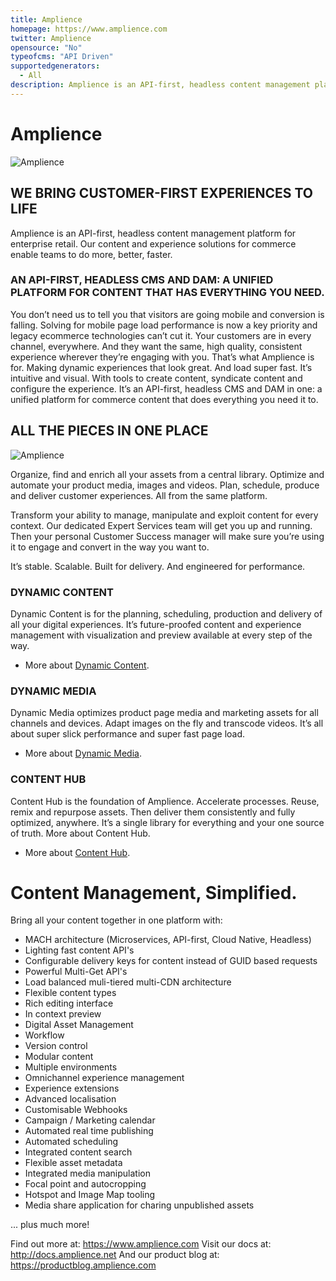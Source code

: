 ```yaml
---
title: Amplience
homepage: https://www.amplience.com
twitter: Amplience
opensource: "No"
typeofcms: "API Driven"
supportedgenerators:
  - All
description: Amplience is an API-first, headless content management platform for enterprise retail. Our content and experience solutions for commerce enable teams to do more, better, faster.
---
```


# Amplience

![Amplience](https://i8.amplience.net/i/ampproduct/Blog-amplience-logo)

## WE BRING **CUSTOMER-FIRST** EXPERIENCES TO LIFE

Amplience is an API-first, headless content management platform for enterprise retail. Our content and experience solutions for commerce enable teams to do more, better, faster.

### AN API-FIRST, HEADLESS CMS AND DAM: A UNIFIED PLATFORM FOR CONTENT THAT HAS EVERYTHING YOU NEED.

You don’t need us to tell you that visitors are going mobile and conversion is falling. Solving for mobile page load performance is now a key priority and legacy ecommerce technologies can’t cut it. Your customers are in every channel, everywhere. And they want the same, high quality, consistent experience wherever they’re engaging with you. That’s what Amplience is for. Making dynamic experiences that look great. And load super fast. It’s intuitive and visual. With tools to create content, syndicate content and configure the experience. It’s an API-first, headless CMS and DAM in one: a unified platform for commerce content that does everything you need it to.

## ALL THE PIECES IN ONE PLACE

![Amplience](https://i8.amplience.net/i/amplience/platform%402x?&$retina-lg-desktop$&fmt=webp)

Organize, find and enrich all your assets from a central library. Optimize and automate your product media, images and videos. Plan, schedule, produce and deliver customer experiences. All from the same platform.

Transform your ability to manage, manipulate and exploit content for every context. Our dedicated Expert Services team will get you up and running. Then your personal Customer Success manager will make sure you’re using it to engage and convert in the way you want to.

It’s stable. Scalable. Built for delivery. And engineered for performance.

### DYNAMIC CONTENT

Dynamic Content is for the planning, scheduling, production and delivery of all your digital experiences. It’s future-proofed content and experience management with visualization and preview available at every step of the way.

- More about [Dynamic Content](https://amplience.com/products-services/dynamic-content).

### DYNAMIC MEDIA

Dynamic Media optimizes product page media and marketing assets for all channels and devices. Adapt images on the fly and transcode videos. It’s all about super slick performance and super fast page load.

- More about [Dynamic Media](https://amplience.com/products-services/dynamic-media).

### CONTENT HUB

Content Hub is the foundation of Amplience. Accelerate processes. Reuse, remix and repurpose assets. Then deliver them consistently and fully optimized, anywhere. It’s a single library for everything and your one source of truth. More about Content Hub.

- More about [Content Hub](https://amplience.com/products-services/content-hub).

# Content Management, Simplified.

Bring all your content together in one platform with:

- MACH architecture (Microservices, API-first, Cloud Native, Headless)
- Lighting fast content API's
- Configurable delivery keys for content instead of GUID based requests
- Powerful Multi-Get API's
- Load balanced muli-tiered multi-CDN architecture
- Flexible content types
- Rich editing interface
- In context preview
- Digital Asset Management
- Workflow
- Version control
- Modular content
- Multiple environments
- Omnichannel experience management
- Experience extensions
- Advanced localisation
- Customisable Webhooks
- Campaign / Marketing calendar
- Automated real time publishing
- Automated scheduling
- Integrated content search
- Flexible asset metadata
- Integrated media manipulation
- Focal point and autocropping
- Hotspot and Image Map tooling
- Media share application for charing unpublished assets

... plus much more!

Find out more at: https://www.amplience.com
Visit our docs at: http://docs.amplience.net
And our product blog at: https://productblog.amplience.com
